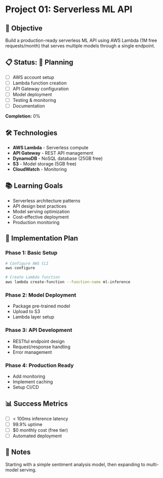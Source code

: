 # Project 01: Serverless ML API

## 🎯 Objective
Build a production-ready serverless ML API using AWS Lambda (1M free requests/month) that serves multiple models through a single endpoint.

## 📋 Status: 🔄 Planning
- [ ] AWS account setup
- [ ] Lambda function creation
- [ ] API Gateway configuration
- [ ] Model deployment
- [ ] Testing & monitoring
- [ ] Documentation

**Completion:** 0%

## 🛠️ Technologies
- **AWS Lambda** - Serverless compute
- **API Gateway** - REST API management
- **DynamoDB** - NoSQL database (25GB free)
- **S3** - Model storage (5GB free)
- **CloudWatch** - Monitoring

## 📚 Learning Goals
- Serverless architecture patterns
- API design best practices
- Model serving optimization
- Cost-effective deployment
- Production monitoring

## 🚀 Implementation Plan

### Phase 1: Basic Setup
```bash
# Configure AWS CLI
aws configure

# Create Lambda function
aws lambda create-function --function-name ml-inference
```

### Phase 2: Model Deployment
- Package pre-trained model
- Upload to S3
- Lambda layer setup

### Phase 3: API Development
- RESTful endpoint design
- Request/response handling
- Error management

### Phase 4: Production Ready
- Add monitoring
- Implement caching
- Setup CI/CD

## 📊 Success Metrics
- [ ] < 100ms inference latency
- [ ] 99.9% uptime
- [ ] $0 monthly cost (free tier)
- [ ] Automated deployment

## 📝 Notes
Starting with a simple sentiment analysis model, then expanding to multi-model serving.
